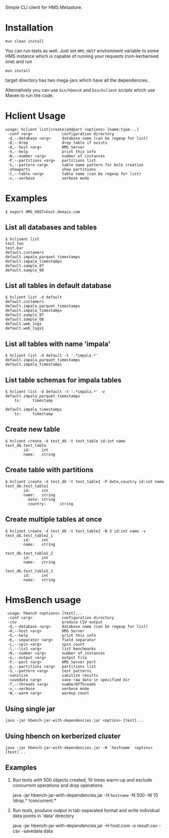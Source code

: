 Simple CLI client for HMS Metastore.

# Installation

    mvn clean install

You can run tests as well. Just set `HMS_HOST` environment variable to some HMS instance which is
capable of running your requests (non-kerberised one) and run

    mvn install
    
target directory has two mega-jars which have all the dependencies.

Alternatively you can use `bin/hbench` and `bin/hclient` scripts which use Maven to run the code.


# Hclient Usage

    usage: hclient list|create|addpart <options> [name:type...]
     -conf <arg>             configuration directory
     -d,--database <arg>     database name (can be regexp for list)
     -D,--drop               drop table if exists
     -H,--host <arg>         HMS Server
     -h,--help               print this info
     -N,--number <arg>       number of instances
     -P,--partitions <arg>   partitions list
     -S,--pattern <arg>      table name pattern for bulk creation
     -showparts              show partitions
     -t,--table <arg>        table name (can be regexp for list)
     -v,--verbose            verbose mode



# Examples

    $ export HMS_HOST=host.domain.com
    
## List all databases and tables

    $ hclinent list
    test.foo
    test.bar
    default.customers
    default.impala_parquet_timestamps
    default.impala_timestamps
    default.sample_07
    default.sample_08
    
## List all tables in default database

    $ hclient list -d default
    default.customers
    default.impala_parquet_timestamps
    default.impala_timestamps
    default.sample_07
    default.sample_08
    default.web_logs
    default.web_logs1
    
## List all tables with name 'impala'

    $ hclient list -d default -t '.*impala.*'
    default.impala_parquet_timestamps
    default.impala_timestamps

## List table schemas for impala tables

    $ hclient list -d default -t '.*impala.*' -v
    default.impala_parquet_timestamps
        ts:     timestamp

    default.impala_timestamps
        ts:     timestamp

## Create new table

    $ hclient create -d test_db -t test_table id:int name
    test_db.test_table
            id:     int
            name:   string

## Create table with partitions

    $ hclient create -d test_db -t test_table1 -P date,country id:int name 
    test_db.test_table1
            id:     int
            name:   string
              date: string
              country:      string

## Create multiple tables at once
    $ hclient create -d test_db -t test_table2 -N 3 id:int name -v
    test_db.test_table2_1
            id:     int
            name:   string
    
    test_db.test_table2_2
            id:     int
            name:   string
    
    test_db.test_table2_3
            id:     int
            name:   string

# HmsBench usage

     usage: hbench <options> [test]...
     -conf <arg>             configuration directory
     -csv                    produce CSV output
     -d,--database <arg>     database name (can be regexp for list)
     -H,--host <arg>         HMS Server
     -h,--help               print this info
     -K,--separator <arg>    field separator
     -L,--spin <arg>         spin count
     -l,--list <arg>         list benchmarks
     -N,--number <arg>       number of instances
     -o,--output <arg>       output file
     -P,--port <arg>         HMS Server port
     -p,--partitions <arg>   partitions list
     -S,--pattern <arg>      test patterns
     -sanitize               sanitize results
     -savedata <arg>         save raw data in specified dir
     -T,--threads <arg>      numberOfThreads
     -v,--verbose            verbose mode
     -W,--warm <arg>         warmup count

## Using single jar

    java -jar hbench-jar-with-dependencies.jar <optins> [test]...

## Using hbench on kerberized cluster

    java -jar hbench-jar-with-dependencies.jar -H `hostname` <optins> [test]...
    
## Examples

1. Run tests with 500 objects created, 10 times warm-up and exclude concurrent operations and drop operations

    java -jar hbench-jar-with-dependencies.jar -H `hostname` -N 500 -W 10 !drop.* !concurrent.*
    
2. Run tests, produce output in tab-separated format and write individual data points in 'data' directory

    
    java -jar hbench-jar-with-dependencies.jar -H host.com -o result.csv -csv -savedata data